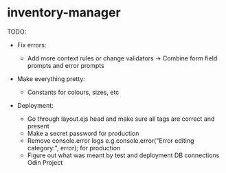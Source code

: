 # inventory-manager

TODO:

- Fix errors:

  - Add more context rules or change validators -> Combine form field prompts and error prompts

- Make everything pretty:

  - Constants for colours, sizes, etc

- Deployment:

  - Go through layout.ejs head and make sure all tags are correct and present
  - Make a secret password for production
  - Remove console.error logs e.g.console.error("Error editing category:", error); for production
  - Figure out what was meant by test and deployment DB connections Odin Project
